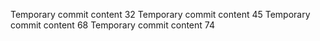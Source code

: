 Temporary commit content 32
Temporary commit content 45
Temporary commit content 68
Temporary commit content 74
